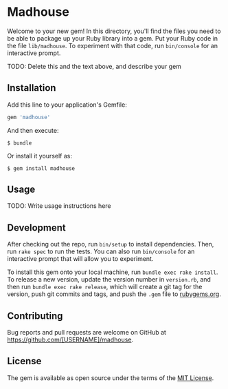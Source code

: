 # Madhouse

Welcome to your new gem! In this directory, you'll find the files you need to be able to package up your Ruby library into a gem. Put your Ruby code in the file `lib/madhouse`. To experiment with that code, run `bin/console` for an interactive prompt.

TODO: Delete this and the text above, and describe your gem

## Installation

Add this line to your application's Gemfile:

```ruby
gem 'madhouse'
```

And then execute:

    $ bundle

Or install it yourself as:

    $ gem install madhouse

## Usage

TODO: Write usage instructions here

## Development

After checking out the repo, run `bin/setup` to install dependencies. Then, run `rake spec` to run the tests. You can also run `bin/console` for an interactive prompt that will allow you to experiment.

To install this gem onto your local machine, run `bundle exec rake install`. To release a new version, update the version number in `version.rb`, and then run `bundle exec rake release`, which will create a git tag for the version, push git commits and tags, and push the `.gem` file to [rubygems.org](https://rubygems.org).

## Contributing

Bug reports and pull requests are welcome on GitHub at https://github.com/[USERNAME]/madhouse.


## License

The gem is available as open source under the terms of the [MIT License](http://opensource.org/licenses/MIT).

